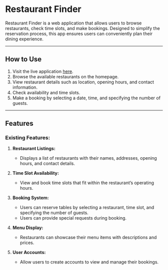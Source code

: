 # Restaurant Finder

Restaurant Finder is a web application that allows users to browse restaurants, check time slots, and make bookings. Designed to simplify the reservation process, this app ensures users can conveniently plan their dining experience.

---

## How to Use

1. Visit the live application [here](https://restaurantbookingp4-3e3fd346ce64.herokuapp.com/).
2. Browse the available restaurants on the homepage.
3. View restaurant details such as location, opening hours, and contact information.
4. Check availability and time slots.
5. Make a booking by selecting a date, time, and specifying the number of guests.

---

## Features

### Existing Features:

1. **Restaurant Listings:**
   - Displays a list of restaurants with their names, addresses, opening hours, and contact details.

2. **Time Slot Availability:**
   - View and book time slots that fit within the restaurant’s operating hours.

3. **Booking System:**
   - Users can reserve tables by selecting a restaurant, time slot, and specifying the number of guests.
   - Users can provide special requests during booking.

4. **Menu Display:**
   - Restaurants can showcase their menu items with descriptions and prices.

5. **User Accounts:**
   - Allow users to create accounts to view and manage their bookings.
